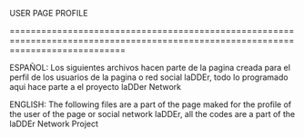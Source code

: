 USER PAGE PROFILE 

==================================================================================================================================

ESPAÑOL: Los siguientes archivos hacen parte de la pagina creada para el perfil de los usuarios de la pagina o red social
laDDEr, todo lo programado aqui hace parte a el proyecto laDDer Network

ENGLISH: The following files are a part of the page maked for the profile of the user of the page or social network laDDEr,
all the codes are a part of the laDDEr Network Project
